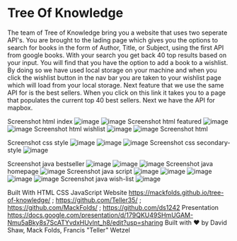 # Tree Of Knowledge
The team of Tree of Knowledge bring you a website that uses two seperate API's.
You are brought to the lading page which gives you the options to search for books in the form of Author, Title, or Subject,
using the first API from google books. With your search you get back 40 top results based on your input. You will find that you have
the option to add a book to a wishlist. By doing so we have used local storage on your machine and when you click the wishlist button in the nav
bar you are taken to your wishlist page which will load from your local storage. Next feature that we use the same API for is the best sellers.
When you click on this link it takes you to a page that populates the current top 40 best sellers. Next we have the API for mapbox.


Screenshot html index
![image](https://user-images.githubusercontent.com/79383305/116626832-34c41e80-a909-11eb-8830-413d1e67b860.png)
![image](https://user-images.githubusercontent.com/79383305/116626846-3db4f000-a909-11eb-8a00-fabc42f69b9c.png)
Screenshot html featured
![image](https://user-images.githubusercontent.com/79383305/116626917-5c1aeb80-a909-11eb-86e7-29ec906572e2.png)
![image](https://user-images.githubusercontent.com/79383305/116626945-65a45380-a909-11eb-9a9b-d2fb3541c636.png)
Screenshot html wishlist
![image](https://user-images.githubusercontent.com/79383305/116626986-7f459b00-a909-11eb-966c-f853209b7442.png)
![image](https://user-images.githubusercontent.com/79383305/116626999-879dd600-a909-11eb-8a6e-b493c8d30802.png)
Screenshot html

Screenshot css style
![image](https://user-images.githubusercontent.com/79383305/116627054-a308e100-a909-11eb-94f0-1b3f3b684d45.png)
![image](https://user-images.githubusercontent.com/79383305/116627070-ab611c00-a909-11eb-991e-2dec980196c0.png)
![image](https://user-images.githubusercontent.com/79383305/116627087-b3b95700-a909-11eb-947a-478d068fff72.png)
Screenshot css secondary-style
![image](https://user-images.githubusercontent.com/79383305/116627130-cc297180-a909-11eb-920e-82ec42764820.png)

Screenshot java bestseller
![image](https://user-images.githubusercontent.com/79383305/116627283-0e52b300-a90a-11eb-85d4-23ef8d076cc5.png)
![image](https://user-images.githubusercontent.com/79383305/116627296-1874b180-a90a-11eb-896a-ae4eccc1c552.png)
![image](https://user-images.githubusercontent.com/79383305/116627314-24607380-a90a-11eb-883a-641506666146.png)
Screenshot java homepage
![image](https://user-images.githubusercontent.com/79383305/116627352-32ae8f80-a90a-11eb-8e9d-a0fc08d6a644.png)
Screenshot java script
![image](https://user-images.githubusercontent.com/79383305/116627399-49ed7d00-a90a-11eb-9606-c4e8466b6798.png)
![image](https://user-images.githubusercontent.com/79383305/116627413-4f4ac780-a90a-11eb-910b-3c111b2a3838.png)
![image](https://user-images.githubusercontent.com/79383305/116627426-5540a880-a90a-11eb-868f-3dd57eed57ab.png)
![image](https://user-images.githubusercontent.com/79383305/116627437-5d004d00-a90a-11eb-9034-5afc541c2c82.png)
![image](https://user-images.githubusercontent.com/79383305/116627449-68ec0f00-a90a-11eb-9cad-48cd13bb28a4.png)
Screenshot java wish-list
![image](https://user-images.githubusercontent.com/79383305/116627503-802afc80-a90a-11eb-862a-308c2711585f.png)

Built With HTML CSS  JavaScript Website https://mackfolds.github.io/tree-of-knowledge/ ; https://github.com/Teller35/ ; https://github.com/MackFolds/ ; https://github.com/ds1242
Presentation https://docs.google.com/presentation/d/179QKU49SHmUGAM-Nmu5aBky8s7ScATYvdxHUvlnt_h8/edit?usp=sharing
Built with ❤️ by David Shaw, Mack Folds, Francis "Teller" Wetzel




